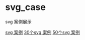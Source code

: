 # svg_case

svg 案例展示

[svg 案例](https://mapsvg.com/blog/svg-animation-examples)
[30个svg 案例](https://www.hongkiat.com/blog/svg-animations/)
[50个svg 案例](https://csspoint101.com/50-best-svg-animation-examples/)